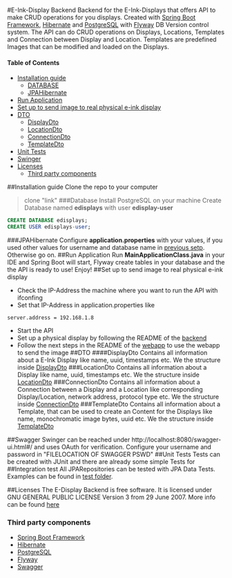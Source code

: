 #E-Ink-Display Backend
Backend for the E-Ink-Displays that offers API to make CRUD operations for you displays. Created with [Spring Boot Framework](https://spring.io/projects/spring-boot), [Hibernate](https://hibernate.org/) and [PostgreSQL](https://www.postgresql.org/) with [Flyway](https://flywaydb.org/) DB Version control system.
The API can do CRUD operations on Displays, Locations, Templates and Connection between Display and Location.
Templates are predefined Images that can be modified and loaded on the Displays.

#### Table of Contents
- [Installation guide](#installation-guide)
    - [DATABASE](#database)
    - [JPAHibernate](#JPAHibernate)
- [Run Application](#Run-Application)
- [Set up to send image to real physical e-ink display](Set-up-to-send-image-to-real-physical-e-ink-display)
- [DTO](#dto)
    - [DisplayDto](#displaydto)
    - [LocationDto](#locationdto)
    - [ConnectionDto](#connectiondto)
    - [TemplateDto](#template)
- [Unit Tests](#unittests)
- [Swinger](#swinger)
- [Licenses](#licenses)
  - [Third party components](#third-party-components)


##Installation guide
Clone the repo to your computer
>clone "link"
###Database
Install PostgreSQL on your machine
Create Database named **edisplays** with user **edisplay-user**
```sql
CREATE DATABASE edisplays;
CREATE USER edisplays-user;
```
###JPAHibernate
Configure **application.properties** with your values, if you used other values for username and database name in [previous setp](#database).
Otherwise go on.
##Run Application
Run **MainApplicationClass.java** in your IDE and Spring Boot will start, Flyway create tables in your database and the the API is ready to use! Enjoy!
##Set up to send image to real physical e-ink display
- Check the IP-Address the machine where you want to run the API with ifconfing
- Set that IP-Address in application.properties like
```
server.address = 192.168.1.8
```
- Start the API
- Set up a physical display by following the README of the [backend](https://github.com/noi-techpark/e-ink-displays-backend)
- Follow the next steps in the README of the [webapp](https://github.com/noi-techpark/e-ink-displays-webapp) to use the webapp to send the image
##DTO
####DisplayDto
Contains all information about a E-Ink Display like name, uuid, timestamps etc. We the structure inside [DisplayDto](link)
###LocationDto
Contains all information about a Display like name, uuid, timestamps etc. We the structure inside [LocationDto](link)
###ConnectionDto
Contains all information about a Connection between a Display and a Location like corresponding Display/Location, network address, protocol type etc. We the structure inside [ConnectionDto](link) 
###TemplateDto
Contains all information about a Template, that can be used to create an Content for the Displays like name, monochromatic image bytes, uuid etc. We the structure inside [TemplateDto](link)

##Swagger
Swinger can be reached under http://localhost:8080/swagger-ui.html#/ and uses OAuth for verification.
Configure your username and password in "FILELOCATION OF SWAGGER PSWD"
##Unit Tests
Tests can be created with JUnit and there are already some simple Tests for 
##Integration test
All JPARepositories can be tested with JPA Data Tests. Examples can be found in [test folder](link).

##Licenses
The E-Display Backend is free software. It is licensed under GNU GENERAL
PUBLIC LICENSE Version 3 from 29 June 2007.
More info can be found [here](https://www.gnu.org/licenses/gpl-3.0.en.html)

### Third party components
- [Spring Boot Framework](https://spring.io/projects/spring-boot)
- [Hibernate](https://hibernate.org/)
- [PostgreSQL](https://www.postgresql.org/)
- [Flyway](https://flywaydb.org/)
- [Swagger](https://swagger.io/)